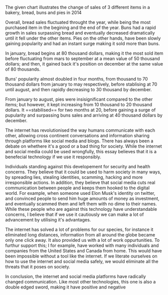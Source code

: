 The given chart illustrates the change of sales of 3 different items in a bakery, bread, buns and pies in 2014

Overall, bread sales fluctuated throught the year, while being the most purchased item in the begining and the end of the year. Buns had a rapid growth in sales surpassing bread and eventually decreased dramatically until it fell under the other items. Pies on the other hands, have been slowly gaining popularity and had an instant surge making it sold more than buns.

In january, bread begins at 80 thousand dollars, making it the most sold item before fluctuating from mars to september at a mean value of 50 thousand dollars; and then, it gained back it's position on december at the same value of 80 thousands. 

Buns' popularity almost doubled in four months, from  thousand to 70 thousand dollars from january to may respectively, before stablising at 70 until august, and then rapidly decreasing to 30 thousand by december.

From january to august, pies were insisignificant compared to the other items; but however, it kept increasing from 10 thousand to 20 thousand dollars. It ==stabilised== for two months at 20, before gaining a surge of pupularity and surpassing buns sales and arriving at 40 thousand dollars by december. 





The internet has revolutionised the way humans communicate with each other, allowing cross continent conversations and information sharing through platforms like social media and blogs. There has always been a debate on whethere it's a good or a bad thing for society. While the internet and social media could be used wrongfully, this essay believes that it is a benefecial technology if we use it responsibly.

Individuals standing against this developement for security and health concerns. They believe that it could be used to harm society in many ways, by spreading lies, stealing identities, scamming, hacking and more irresponsible actions. In addition, they believe that social media cuts real communication between people and keeps them hooked to the digital world. For example, when someone used Elon Musk's identity on twitter, and convinced people to send him huge amounts of money as investment, and eventually scammed them and left them with no dime to their names. While these people who are against this technology have understandable concerns, I believe that if we use it cautiously we can make a lot of advancement by utilising it's advantages.

The internet has solved a lot of problems for our species, for instance it eliminated long distances, information from all around the globe became only one click away. It also provided us with a lot of work oppurtunities. To furthur support this; I for example, have worked with many individuals and companies from the United States and Canada from home. This would have been impossible without a tool like the internet.
If we literate ourselves on how to use the internet and social media safely, we would eliminate all the threats that it poses on society.

In conclusion, the internet and social media platforms have radically changed communication. Like most other technologies, this one is also a double edged sword, making it have positive and negative 